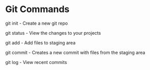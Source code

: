# Git Commands

git init - Create a new git repo

git status - View the changes to your projects

git add - Add files to staging area

git commit - Creates a new commit with files from the staging area

git log - View recent commits
